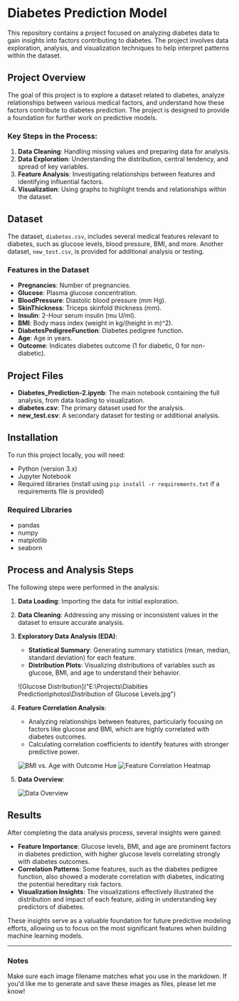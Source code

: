 # Diabetes Prediction Model

This repository contains a project focused on analyzing diabetes data to gain insights into factors contributing to diabetes. The project involves data exploration, analysis, and visualization techniques to help interpret patterns within the dataset.

## Project Overview

The goal of this project is to explore a dataset related to diabetes, analyze relationships between various medical factors, and understand how these factors contribute to diabetes prediction. The project is designed to provide a foundation for further work on predictive models.

### Key Steps in the Process:
1. **Data Cleaning**: Handling missing values and preparing data for analysis.
2. **Data Exploration**: Understanding the distribution, central tendency, and spread of key variables.
3. **Feature Analysis**: Investigating relationships between features and identifying influential factors.
4. **Visualization**: Using graphs to highlight trends and relationships within the dataset.

## Dataset

The dataset, `diabetes.csv`, includes several medical features relevant to diabetes, such as glucose levels, blood pressure, BMI, and more. Another dataset, `new_test.csv`, is provided for additional analysis or testing.

### Features in the Dataset

- **Pregnancies**: Number of pregnancies.
- **Glucose**: Plasma glucose concentration.
- **BloodPressure**: Diastolic blood pressure (mm Hg).
- **SkinThickness**: Triceps skinfold thickness (mm).
- **Insulin**: 2-Hour serum insulin (mu U/ml).
- **BMI**: Body mass index (weight in kg/(height in m)^2).
- **DiabetesPedigreeFunction**: Diabetes pedigree function.
- **Age**: Age in years.
- **Outcome**: Indicates diabetes outcome (1 for diabetic, 0 for non-diabetic).

## Project Files

- **Diabetes_Prediction-2.ipynb**: The main notebook containing the full analysis, from data loading to visualization.
- **diabetes.csv**: The primary dataset used for the analysis.
- **new_test.csv**: A secondary dataset for testing or additional analysis.

## Installation

To run this project locally, you will need:

- Python (version 3.x)
- Jupyter Notebook
- Required libraries (install using `pip install -r requirements.txt` if a requirements file is provided)

### Required Libraries

- pandas
- numpy
- matplotlib
- seaborn

## Process and Analysis Steps

The following steps were performed in the analysis:

1. **Data Loading**: Importing the data for initial exploration.
2. **Data Cleaning**: Addressing any missing or inconsistent values in the dataset to ensure accurate analysis.
3. **Exploratory Data Analysis (EDA)**:
   - **Statistical Summary**: Generating summary statistics (mean, median, standard deviation) for each feature.
   - **Distribution Plots**: Visualizing distributions of variables such as glucose, BMI, and age to understand their behavior.
   
   ![Glucose Distribution]("E:\Projects\Diabities Prediction\photos\Distribution of Glucose Levels.jpg")

4. **Feature Correlation Analysis**:
   - Analyzing relationships between features, particularly focusing on factors like glucose and BMI, which are highly correlated with diabetes outcomes.
   - Calculating correlation coefficients to identify features with stronger predictive power.
   
   ![BMI vs. Age with Outcome Hue](images/bmi_age_scatter.png)
   ![Feature Correlation Heatmap](images/feature_correlation_heatmap.png)

5. **Data Overview**:
   
   ![Data Overview](images/)

## Results

After completing the data analysis process, several insights were gained:

- **Feature Importance**: Glucose levels, BMI, and age are prominent factors in diabetes prediction, with higher glucose levels correlating strongly with diabetes outcomes.
- **Correlation Patterns**: Some features, such as the diabetes pedigree function, also showed a moderate correlation with diabetes, indicating the potential hereditary risk factors.
- **Visualization Insights**: The visualizations effectively illustrated the distribution and impact of each feature, aiding in understanding key predictors of diabetes.

These insights serve as a valuable foundation for future predictive modeling efforts, allowing us to focus on the most significant features when building machine learning models.

---

### Notes

Make sure each image filename matches what you use in the markdown. If you'd like me to generate and save these images as files, please let me know!
